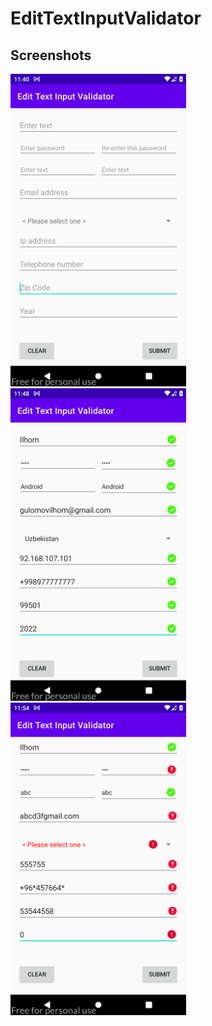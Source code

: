 # EditTextInputValidator

## Screenshots

<a href="https://github.com/Ilhom0549/EditTextInputValidator/blob/master/resource/images/first.png" target="_blank"><img src="https://github.com/Ilhom0549/EditTextInputValidator/blob/master/resource/images/first.png" height="500"></a>  <a href="https://github.com/Ilhom0549/EditTextInputValidator/blob/master/resource/images/first.png" target="_blank"><img src="https://github.com/Ilhom0549/EditTextInputValidator/blob/master/resource/images/success_img.png" height="500"></a>  <a href="https://github.com/Ilhom0549/EditTextInputValidator/blob/master/resource/images/first.png" target="_blank"><img src="https://github.com/Ilhom0549/EditTextInputValidator/blob/master/resource/images/error_img.png" height="500"></a>
